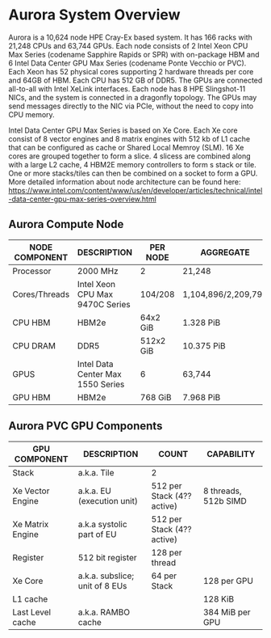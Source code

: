 # Aurora System Overview

Aurora is a 10,624 node HPE Cray-Ex based system. It has 166 racks with 21,248 CPUs and 63,744 GPUs.
Each node consists of 2 Intel Xeon CPU Max Series (codename Sapphire Rapids or SPR) 
with on-package HBM and 6 Intel Data Center GPU Max Series (codename Ponte Vecchio or PVC). 
Each Xeon has 52 physical cores supporting 2 hardware threads per core and 64GB of
HBM. Each CPU has 512 GB of DDR5. The GPUs are connected all-to-all with Intel
XeLink interfaces. Each node has 8 HPE Slingshot-11 NICs, and the system is
connected in a dragonfly topology. The GPUs may send messages directly to the
NIC via PCIe, without the need to copy into CPU memory.

Intel Data Center GPU Max Series is based on Xe Core. 
Each Xe core consist of 8 vector engines and 8 matrix engines with 512 kb of L1 cache that 
can be configured as cache or Shared Local Memroy (SLM).
16 Xe cores are grouped together to form a slice.
4 slicess are combined along with a large L2 cache, 4 HBM2E memory controllers to form s stack or tile.
One or more stacks/tiles can then be combined on a socket to form a GPU. 
More detailed information about node architecture can be found here: 
https://www.intel.com/content/www/us/en/developer/articles/technical/intel-data-center-gpu-max-series-overview.html


## Aurora Compute Node

| NODE COMPONENT | DESCRIPTION                       | PER NODE  | AGGREGATE           |
|----------------|-----------------------------------|-----------|---------------------|
| Processor      | 2000 MHz                          | 2         | 21,248              |
| Cores/Threads  | Intel Xeon CPU Max 9470C Series   | 104/208   | 1,104,896/2,209,792 |
| CPU HBM        | HBM2e                             | 64x2 GiB  | 1.328 PiB           |
| CPU DRAM       | DDR5                              | 512x2 GiB | 10.375 PiB          |
| GPUS           | Intel Data Center Max 1550 Series | 6         | 63,744              |
| GPU HBM        | HBM2e                             | 768 GiB   | 7.968 PiB           |

## Aurora PVC GPU Components

| GPU COMPONENT    | DESCRIPTION                    | COUNT                      | CAPABILITY           |
|------------------|--------------------------------|----------------------------|----------------------|
| Stack            | a.k.a. Tile                    | 2                          |                      |
| Xe Vector Engine | a.k.a. EU (execution unit)     | 512 per Stack (4?? active) | 8 threads, 512b SIMD |
| Xe Matrix Engine | a.k.a  systolic part of EU     | 512 per Stack (4?? active) |                      |
| Register         | 512 bit register               | 128 per thread             |                      |
| Xe Core          | a.k.a. subslice; unit of 8 EUs | 64 per Stack               | 128 per GPU          |
| L1 cache         |                                |                            | 128 KiB              |
| Last Level cache | a.k.a. RAMBO cache             |                            | 384 MiB per GPU      |




